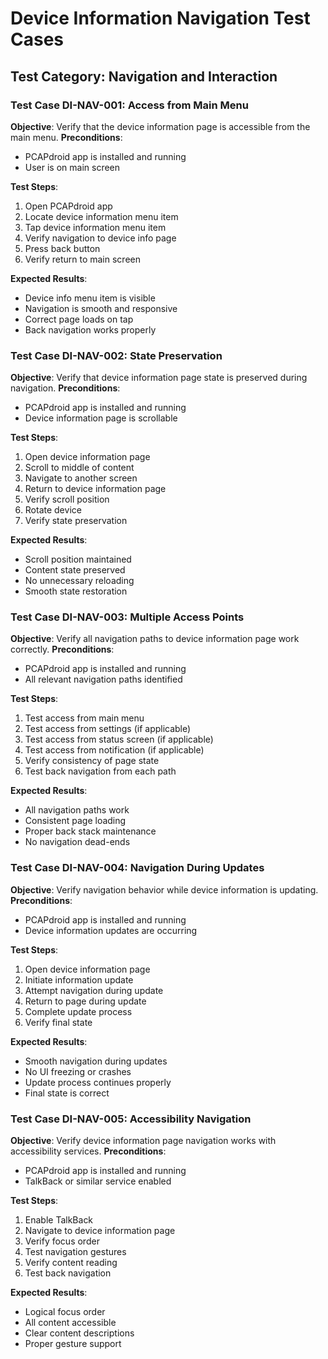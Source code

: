 # Device Information Navigation Test Cases

## Test Category: Navigation and Interaction
### Test Case DI-NAV-001: Access from Main Menu
**Objective**: Verify that the device information page is accessible from the main menu.
**Preconditions**: 
- PCAPdroid app is installed and running
- User is on main screen

**Test Steps**:
1. Open PCAPdroid app
2. Locate device information menu item
3. Tap device information menu item
4. Verify navigation to device info page
5. Press back button
6. Verify return to main screen

**Expected Results**:
- Device info menu item is visible
- Navigation is smooth and responsive
- Correct page loads on tap
- Back navigation works properly

### Test Case DI-NAV-002: State Preservation
**Objective**: Verify that device information page state is preserved during navigation.
**Preconditions**: 
- PCAPdroid app is installed and running
- Device information page is scrollable

**Test Steps**:
1. Open device information page
2. Scroll to middle of content
3. Navigate to another screen
4. Return to device information page
5. Verify scroll position
6. Rotate device
7. Verify state preservation

**Expected Results**:
- Scroll position maintained
- Content state preserved
- No unnecessary reloading
- Smooth state restoration

### Test Case DI-NAV-003: Multiple Access Points
**Objective**: Verify all navigation paths to device information page work correctly.
**Preconditions**: 
- PCAPdroid app is installed and running
- All relevant navigation paths identified

**Test Steps**:
1. Test access from main menu
2. Test access from settings (if applicable)
3. Test access from status screen (if applicable)
4. Test access from notification (if applicable)
5. Verify consistency of page state
6. Test back navigation from each path

**Expected Results**:
- All navigation paths work
- Consistent page loading
- Proper back stack maintenance
- No navigation dead-ends

### Test Case DI-NAV-004: Navigation During Updates
**Objective**: Verify navigation behavior while device information is updating.
**Preconditions**: 
- PCAPdroid app is installed and running
- Device information updates are occurring

**Test Steps**:
1. Open device information page
2. Initiate information update
3. Attempt navigation during update
4. Return to page during update
5. Complete update process
6. Verify final state

**Expected Results**:
- Smooth navigation during updates
- No UI freezing or crashes
- Update process continues properly
- Final state is correct

### Test Case DI-NAV-005: Accessibility Navigation
**Objective**: Verify device information page navigation works with accessibility services.
**Preconditions**: 
- PCAPdroid app is installed and running
- TalkBack or similar service enabled

**Test Steps**:
1. Enable TalkBack
2. Navigate to device information page
3. Verify focus order
4. Test navigation gestures
5. Verify content reading
6. Test back navigation

**Expected Results**:
- Logical focus order
- All content accessible
- Clear content descriptions
- Proper gesture support
